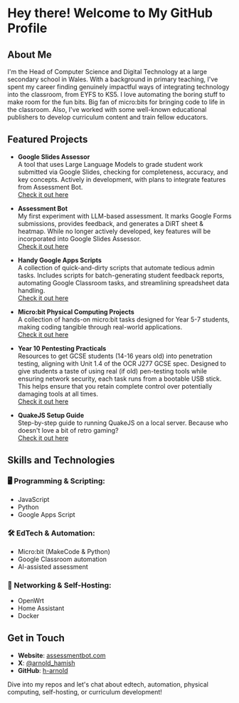 # Hey there! Welcome to My GitHub Profile

## About Me

I'm the Head of Computer Science and Digital Technology at a large secondary school in Wales. With a background in primary teaching, I've spent my career finding genuinely impactful ways of integrating technology into the classroom, from EYFS to KS5. I love automating the boring stuff to make room for the fun bits. Big fan of micro:bits for bringing code to life in the classroom. Also, I've worked with some well-known educational publishers to develop curriculum content and train fellow educators.

## Featured Projects

- **Google Slides Assessor**  
  A tool that uses Large Language Models to grade student work submitted via Google Slides, checking for completeness, accuracy, and key concepts. Actively in development, with plans to integrate features from Assessment Bot.  
  [Check it out here](https://github.com/h-arnold/google-slides-assessor)

- **Assessment Bot**  
  My first experiment with LLM-based assessment. It marks Google Forms submissions, provides feedback, and generates a DiRT sheet & heatmap. While no longer actively developed, key features will be incorporated into Google Slides Assessor.  
  [Check it out here](https://assessmentbot.com)

- **Handy Google Apps Scripts**  
  A collection of quick-and-dirty scripts that automate tedious admin tasks. Includes scripts for batch-generating student feedback reports, automating Google Classroom tasks, and streamlining spreadsheet data handling.  
  [Check it out here](https://github.com/h-arnold/handy-google-apps-scripts)

- **Micro:bit Physical Computing Projects**  
  A collection of hands-on micro:bit tasks designed for Year 5-7 students, making coding tangible through real-world applications.  
  [Check it out here](https://github.com/h-arnold/y7-microbit-tasks)

- **Year 10 Pentesting Practicals**  
  Resources to get GCSE students (14-16 years old) into penetration testing, aligning with Unit 1.4 of the OCR J277 GCSE spec. Designed to give students a taste of using real (if old) pen-testing tools while ensuring network security, each task runs from a bootable USB stick. This helps ensure that you retain complete control over potentially damaging tools at all times.  
  [Check it out here](https://github.com/h-arnold/y10PentestingPracticals)

- **QuakeJS Setup Guide**  
  Step-by-step guide to running QuakeJS on a local server. Because who doesn't love a bit of retro gaming?  
  [Check it out here](https://github.com/h-arnold/quakejs)

## Skills and Technologies

### 🖥️ Programming & Scripting:
- JavaScript  
- Python  
- Google Apps Script  

### 🛠️ EdTech & Automation:
- Micro:bit (MakeCode & Python)  
- Google Classroom automation  
- AI-assisted assessment  

### 🛜 Networking & Self-Hosting:
- OpenWrt  
- Home Assistant  
- Docker  

## Get in Touch

- **Website**: [assessmentbot.com](https://assessmentbot.com)  
- **X**: [@arnold_hamish](https://x.com/arnold_hamish)  
- **GitHub**: [h-arnold](https://github.com/h-arnold/)  

Dive into my repos and let's chat about edtech, automation, physical computing, self-hosting, or curriculum development!